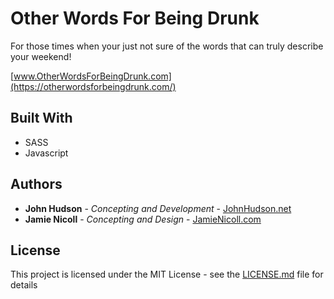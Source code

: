 # Other Words For Being Drunk

For those times when your just not sure of the words that can truly describe your weekend!

[www.OtherWordsForBeingDrunk.com](https://otherwordsforbeingdrunk.com/)

## Built With

* SASS
* Javascript

## Authors

* **John Hudson** - *Concepting and Development* - [JohnHudson.net](https://www.johnhudson.net)
* **Jamie Nicoll** - *Concepting and Design* - [JamieNicoll.com](http://jamienicoll.com/)


## License

This project is licensed under the MIT License - see the [LICENSE.md](LICENSE.md) file for details

